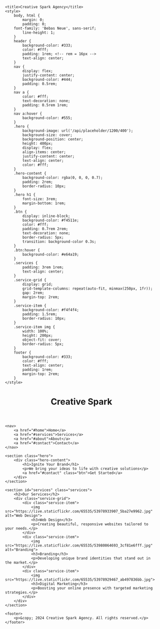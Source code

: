 
<!DOCTYPE html>
<html lang="en">
<head>
    <meta charset="UTF-8">
    <meta name="viewport" content="width=device-width, initial-scale=1.0">
    <link href="https://fonts.googleapis.com/css2?family=Bebas+Neue&display=swap" rel="stylesheet">

    <title>Creative Spark Agency</title>
    <style>
        body, html {
            margin: 0;
            padding: 0;
   	    font-family: 'Bebas Neue', sans-serif;
            line-height: 1;
        }
        header {
            background-color: #333;
            color: #fff;
            padding: 1rem; <!-- rem = 16px -->
            text-align: center;
        }
        nav {
            display: flex;
            justify-content: center;
            background-color: #444;
            padding: 0.5rem;
        }
        nav a {
            color: #fff;
            text-decoration: none;
            padding: 0.5rem 1rem;
        }
        nav a:hover {
            background-color: #555;
        }
        .hero {
            background-image: url('/api/placeholder/1200/400');
            background-size: cover;
            background-position: center;
            height: 400px;
            display: flex;
            align-items: center;
            justify-content: center;
            text-align: center;
            color: #fff;
        }
        .hero-content {
            background-color: rgba(0, 0, 0, 0.7);
            padding: 2rem;
            border-radius: 10px;
        }
        .hero h1 {
            font-size: 3rem;
            margin-bottom: 1rem;
        }
        .btn {
            display: inline-block;
            background-color: #f4511e;
            color: #fff;
            padding: 0.7rem 2rem;
            text-decoration: none;
            border-radius: 5px;
            transition: background-color 0.3s;
        }
        .btn:hover {
            background-color: #e64a19;
        }
        .services {
            padding: 3rem 1rem;
            text-align: center;
        }
        .service-grid {
            display: grid;
            grid-template-columns: repeat(auto-fit, minmax(250px, 1fr));
            gap: 2rem;
            margin-top: 2rem;
        }
        .service-item {
            background-color: #f4f4f4;
            padding: 1.5rem;
            border-radius: 10px;
        }
        .service-item img {
            width: 100%;
            height: 200px;
            object-fit: cover;
            border-radius: 5px;
        }
        footer {
            background-color: #333;
            color: #fff;
            text-align: center;
            padding: 1rem;
            margin-top: 2rem;
        }
    </style>
</head>
<body>
    <header>
        <h1>Creative Spark </h1>
    </header>
    
    <nav>
        <a href="#home">Home</a>
        <a href="#services">Services</a>
        <a href="#about">About</a>
        <a href="#contact">Contact</a>
    </nav>
    
    <section class="hero">
        <div class="hero-content">
            <h1>Ignite Your Brand</h1>
            <p>We bring your ideas to life with creative solutions</p>
            <a href="#contact" class="btn">Get Started</a>
        </div>
    </section>
    
    <section id="services" class="services">
        <h2>Our Services</h2>
        <div class="service-grid">
            <div class="service-item">
                <img src="https://live.staticflickr.com/65535/53978933907_5ba27e9962.jpg" alt="Web Design">
                <h3>Web Design</h3>
                <p>Creating beautiful, responsive websites tailored to your needs.</p>
            </div>
            <div class="service-item">
                <img src="https://live.staticflickr.com/65535/53980064693_3cf81e6fff.jpg" alt="Branding">
                <h3>Branding</h3>
                <p>Developing unique brand identities that stand out in the market.</p>
            </div>
            <div class="service-item">
                <img src="https://live.staticflickr.com/65535/53978929467_ab497836bb.jpg">
                <h3>Digital Marketing</h3>
                <p>Boosting your online presence with targeted marketing strategies.</p>
            </div>
        </div>
    </section>
    
    <footer>
        <p>&copy; 2024 Creative Spark Agency. All rights reserved.</p>
    </footer>
</body>
</html>
